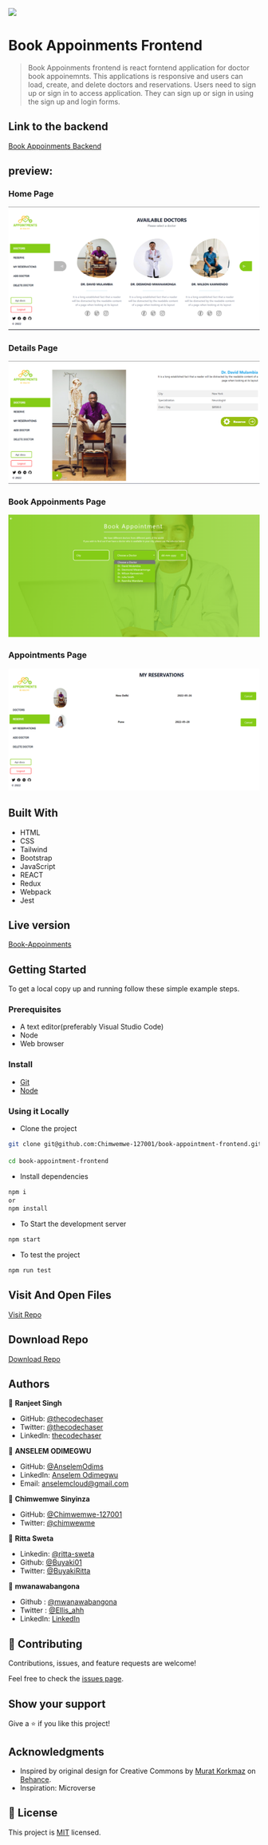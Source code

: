 ![](https://img.shields.io/badge/thecodechaser-blueviolet)

# Book Appoinments Frontend

> Book Appoinments frontend is react forntend application for doctor book appoinemnts. This applications is responsive and users can load, create, and delete doctors and reservations. Users need to sign up or sign in to access application. They can sign up or sign in using the sign up and login forms.

## Link to the backend

[Book Appoinments Backend](https://github.com/Chimwemwe-127001/book-appointment-backend)

## preview:

### Home Page

![screenshot](./src/assets/images/homepage.png)

### Details Page

![screenshot](./src/assets/images/details-page.png)

### Book Appoinments Page

![screenshot](./src/assets/images/book-reserve.png)

### Appointments Page

![screenshot](./src/assets/images/reservations.png)

## Built With

- HTML
- CSS
- Tailwind
- Bootstrap
- JavaScript
- REACT
- Redux
- Webpack
- Jest

## Live version

[Book-Appoinments](https://book-appointments-frontend.netlify.app)

## Getting Started

To get a local copy up and running follow these simple example steps.

### Prerequisites
- A text editor(preferably Visual Studio Code)
- Node
- Web browser

### Install
- [Git](https://git-scm.com/downloads)
- [Node](https://nodejs.org/en/download/)

### Using it Locally

- Clone the project

```bash 
git clone git@github.com:Chimwemwe-127001/book-appointment-frontend.git

cd book-appointment-frontend
```

- Install dependencies

```bash
npm i 
or
npm install
```
- To Start the development server
```bash
npm start
```

- To test the project
```bash
npm run test
```


## Visit And Open Files

[Visit Repo](https://github.com/Chimwemwe-127001/book-appointment-frontend)

## Download Repo

[Download Repo](https://github.com/Chimwemwe-127001/book-appointment-frontend/archive/refs/heads/main.zip)

## Authors

👤 **Ranjeet Singh**

- GitHub: [@thecodechaser](https://github.com/thecodechaser)
- Twitter: [@thecodechaser](https://twitter.com/thecodechaser)
- LinkedIn: [thecodechaser](https://linkedin.com/in/thecodechaser)

👤 **ANSELEM ODIMEGWU**

- GitHub: [@AnselemOdims](https://github.com/AnselemOdims)
- LinkedIn: [Anselem Odimegwu](https://www.linkedin.com/in/anselem-odimegwu/)
- Email: anselemcloud@gmail.com

👤 **Chimwemwe Sinyinza**

- GitHub: [@Chimwemwe-127001](https://github.com/Chimwemwe-127001)
- Twitter: [@chimwewme](https://twitter.com/chimwewme)

👤 **Ritta Sweta**

- Linkedin: [@ritta-sweta](https://www.linkedin.com/in/ritta-sweta/)
- Github: [@Buyaki01](https://github.com/Buyaki01)
- Twitter: [@BuyakiRitta](https://twitter.com/BuyakiRitta)

👤 **mwanawabangona**

- Github : [@mwanawabangona](https://github.com/mwanawabangona)
- Twitter : [@Ellis_ahh](https://twitter.com/Ellis_ahh)
- LinkedIn: [LinkedIn](https://www.linkedin.com/in/ellis-ngona)


## 🤝 Contributing

Contributions, issues, and feature requests are welcome!

Feel free to check the [issues page](https://github.com/Chimwemwe-127001/book-appointment-frontend/issues).

## Show your support

Give a ⭐️ if you like this project!

## Acknowledgments

- Inspired by original design for Creative Commons by [Murat Korkmaz](https://www.behance.net/muratk) on [Behance](https://www.behance.net/gallery/26425031/Vespa-Responsive-Redesign).
- Inspiration: Microverse

## 📝 License

This project is [MIT](./LICENSE.md) licensed.
